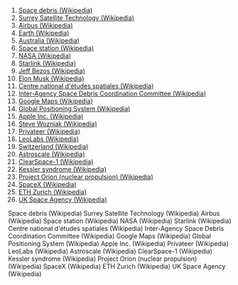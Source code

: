 1. [Space debris (Wikipedia)](https://en.wikipedia.org/wiki/Space_debris)
2. [Surrey Satellite Technology (Wikipedia)](https://en.wikipedia.org/wiki/Surrey_Satellite_Technology)
3. [Airbus (Wikipedia)](https://en.wikipedia.org/wiki/Airbus)
4. [Earth (Wikipedia)](https://en.wikipedia.org/wiki/Earth)
5. [Australia (Wikipedia)](https://en.wikipedia.org/wiki/Australia)
6. [Space station (Wikipedia)](https://en.wikipedia.org/wiki/Space_station)
7. [NASA (Wikipedia)](https://en.wikipedia.org/wiki/NASA)
8. [Starlink (Wikipedia)](https://en.wikipedia.org/wiki/Starlink)
9. [Jeff Bezos (Wikipedia)](https://fr.wikipedia.org/wiki/Jeff_Bezos)
10. [Elon Musk (Wikipedia)](https://fr.wikipedia.org/wiki/Elon_Musk)
11. [Centre national d'études spatiales (Wikipedia)](https://fr.wikipedia.org/wiki/Centre_national_d'études_spatiales)
12. [Inter-Agency Space Debris Coordination Committee (Wikipedia)](https://fr.wikipedia.org/wiki/Inter-Agency_Space_Debris_Coordination_Committee)
13. [Google Maps (Wikipedia)](https://en.wikipedia.org/wiki/Google_Maps)
14. [Global Positioning System (Wikipedia)](https://en.wikipedia.org/wiki/Global_Positioning_System)
15. [Apple Inc. (Wikipedia)](https://en.wikipedia.org/wiki/Apple_Inc.)
16. [Steve Wozniak (Wikipedia)](https://en.wikipedia.org/wiki/Steve_Wozniak)
17. [Privateer (Wikipedia)](https://en.wikipedia.org/wiki/Privateer)
18. [LeoLabs (Wikipedia)](https://en.wikipedia.org/wiki/LeoLabs)
19. [Switzerland (Wikipedia)](https://en.wikipedia.org/wiki/Switzerland)
20. [Astroscale (Wikipedia)](https://en.wikipedia.org/wiki/Astroscale)
21. [ClearSpace-1 (Wikipedia)](https://en.wikipedia.org/wiki/ClearSpace-1)
22. [Kessler syndrome (Wikipedia)](https://en.wikipedia.org/wiki/Kessler_syndrome)
23. [Project Orion (nuclear propulsion) (Wikipedia)](https://en.wikipedia.org/wiki/Project_Orion_(nuclear_propulsion))
24. [SpaceX (Wikipedia)](https://en.wikipedia.org/wiki/SpaceX)
25. [ETH Zurich (Wikipedia)](https://en.wikipedia.org/wiki/ETH_Zurich)
26. [UK Space Agency (Wikipedia)](https://en.wikipedia.org/wiki/UK_Space_Agency)

Space debris (Wikipedia)
Surrey Satellite Technology (Wikipedia)
Airbus (Wikipedia)
Space station (Wikipedia)
NASA (Wikipedia)
Starlink (Wikipedia)
Centre national d'études spatiales (Wikipedia)
Inter-Agency Space Debris Coordination Committee (Wikipedia)
Google Maps (Wikipedia)
Global Positioning System (Wikipedia)
Apple Inc. (Wikipedia)
Privateer (Wikipedia)
LeoLabs (Wikipedia)
Astroscale (Wikipedia)
ClearSpace-1 (Wikipedia)
Kessler syndrome (Wikipedia)
Project Orion (nuclear propulsion) (Wikipedia)
SpaceX (Wikipedia)
ETH Zurich (Wikipedia)
UK Space Agency (Wikipedia)